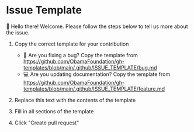 # Issue Template

👋 Hello there! Welcome. Please follow the steps below to tell us more about the issue.

1. Copy the correct template for your contribution

    - 🐛 Are you fixing a bug? Copy the template from <https://github.com/ObamaFoundation/gh-templates/blob/main/.github/ISSUE_TEMPLATE/bug.md>
    - 💻 Are you updating documentation? Copy the template from <https://github.com/ObamaFoundation/gh-templates/blob/main/.github/ISSUE_TEMPLATE/feature.md>

2. Replace this text with the contents of the template
3. Fill in all sections of the template
4. Click "Create pull request"
